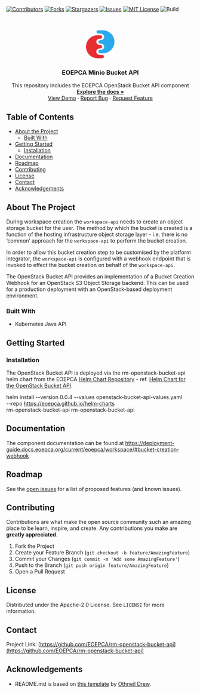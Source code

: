 
<!-- PROJECT SHIELDS -->
<!--
*** See the bottom of this document for the declaration of the reference variables
*** for contributors-url, forks-url, etc. This is an optional, concise syntax you may use.
*** https://www.markdownguide.org/basic-syntax/#reference-style-links
-->

[![Contributors][contributors-shield]][contributors-url]
[![Forks][forks-shield]][forks-url]
[![Stargazers][stars-shield]][stars-url]
[![Issues][issues-shield]][issues-url]
[![MIT License][license-shield]][license-url]
![Build][build-shield]

<!-- PROJECT LOGO -->
<br />
<p align="center">
  <a href="https://github.com/EOEPCA/rm-openstack-bucket-api">
    <img src="images/logo.png" alt="Logo" width="80" height="80">
  </a>

  <h3 align="center">EOEPCA Minio Bucket API</h3>

  <p align="center">
    This repository includes the EOEPCA OpenStack Bucket API component
    <br />
    <a href="https://github.com/EOEPCA/rm-openstack-bucket-api"><strong>Explore the docs »</strong></a>
    <br />
    <a href="https://github.com/EOEPCA/rm-openstack-bucket-api">View Demo</a>
    ·
    <a href="https://github.com/EOEPCA/rm-openstack-bucket-api/issues">Report Bug</a>
    ·
    <a href="https://github.com/EOEPCA/rm-openstack-bucket-api/issues">Request Feature</a>
  </p>
</p>

<!-- TABLE OF CONTENTS -->

## Table of Contents

- [About the Project](#about-the-project)
  - [Built With](#built-with)
- [Getting Started](#getting-started)
  - [Installation](#installation)
- [Documentation](#documentation)
- [Roadmap](#roadmap)
- [Contributing](#contributing)
- [License](#license)
- [Contact](#contact)
- [Acknowledgements](#acknowledgements)

<!-- ABOUT THE PROJECT -->

## About The Project

During workspace creation the `workspace-api` needs to create an object storage bucket for the user. The method by which the bucket is created is a function of the hosting infrastructure object storage layer - i.e. there is no ‘common’ approach for the `workspace-api` to perform the bucket creation.

In order to allow this bucket creation step to be customised by the platform integrator, the `workspace-api` is configured with a webhook endpoint that is invoked to effect the bucket creation on behalf of the `workspace-api`.

The OpenStack Bucket API provides an implementation of a Bucket Creation Webhook for an OpenStack S3 Object Storage backend. This can be used for a production deployment with an OpenStack-based deployment environment.

### Built With

- Kubernetes Java API

<!-- GETTING STARTED -->

## Getting Started

### Installation

The OpenStack Bucket API is deployed via the rm-openstack-bucket-api helm chart from the EOEPCA [Helm Chart Repository](https://eoepca.github.io/helm-charts) - ref. [Helm Chart for the OpenStack Bucket API](https://github.com/EOEPCA/helm-charts/blob/main/charts/rm-openstack-bucket-api).

  helm install --version 0.0.4 --values openstack-bucket-api-values.yaml \
    --repo https://eoepca.github.io/helm-charts \
    rm-openstack-bucket-api rm-openstack-bucket-api


## Documentation

The component documentation can be found at https://deployment-guide.docs.eoepca.org/current/eoepca/workspace/#bucket-creation-webhook

<!-- USAGE EXAMPLES -->


<!-- ROADMAP -->

## Roadmap

See the [open issues](https://github.com/EOEPCA/rm-openstack-bucket-api/issues) for a list of proposed features (and known issues).

<!-- CONTRIBUTING -->

## Contributing

Contributions are what make the open source community such an amazing place to be learn, inspire, and create. Any contributions you make are **greatly appreciated**.

1. Fork the Project
2. Create your Feature Branch (`git checkout -b feature/AmazingFeature`)
3. Commit your Changes (`git commit -m 'Add some AmazingFeature'`)
4. Push to the Branch (`git push origin feature/AmazingFeature`)
5. Open a Pull Request

<!-- LICENSE -->

## License

Distributed under the Apache-2.0 License. See `LICENSE` for more information.

<!-- CONTACT -->

## Contact

Project Link: [https://github.com/EOEPCA/rm-openstack-bucket-api](https://github.com/EOEPCA/rm-openstack-bucket-api)

<!-- ACKNOWLEDGEMENTS -->

## Acknowledgements

- README.md is based on [this template](https://github.com/othneildrew/Best-README-Template) by [Othneil Drew](https://github.com/othneildrew).

<!-- MARKDOWN LINKS & IMAGES -->
<!-- https://www.markdownguide.org/basic-syntax/#reference-style-links -->

[contributors-shield]: https://img.shields.io/github/contributors/EOEPCA/rm-openstack-bucket-api.svg?style=flat-square
[contributors-url]: https://github.com/EOEPCA/rm-openstack-bucket-api/graphs/contributors
[forks-shield]: https://img.shields.io/github/forks/EOEPCA/rm-openstack-bucket-api.svg?style=flat-square
[forks-url]: https://github.com/EOEPCA/rm-openstack-bucket-api/network/members
[stars-shield]: https://img.shields.io/github/stars/EOEPCA/rm-openstack-bucket-api.svg?style=flat-square
[stars-url]: https://github.com/EOEPCA/rm-openstack-bucket-api/stargazers
[issues-shield]: https://img.shields.io/github/issues/EOEPCA/rm-openstack-bucket-api.svg?style=flat-square
[issues-url]: https://github.com/EOEPCA/rm-openstack-bucket-api/issues
[license-shield]: https://img.shields.io/github/license/EOEPCA/rm-openstack-bucket-api.svg?style=flat-square
[license-url]: https://github.com/EOEPCA/rm-openstack-bucket-api/blob/master/LICENSE
[build-shield]: https://www.travis-ci.com/EOEPCA/rm-openstack-bucket-api.svg?branch=master

